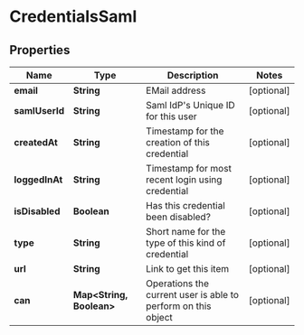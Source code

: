 # CredentialsSaml

## Properties
Name | Type | Description | Notes
------------ | ------------- | ------------- | -------------
**email** | **String** | EMail address |  [optional]
**samlUserId** | **String** | Saml IdP&#x27;s Unique ID for this user |  [optional]
**createdAt** | **String** | Timestamp for the creation of this credential |  [optional]
**loggedInAt** | **String** | Timestamp for most recent login using credential |  [optional]
**isDisabled** | **Boolean** | Has this credential been disabled? |  [optional]
**type** | **String** | Short name for the type of this kind of credential |  [optional]
**url** | **String** | Link to get this item |  [optional]
**can** | **Map&lt;String, Boolean&gt;** | Operations the current user is able to perform on this object |  [optional]
